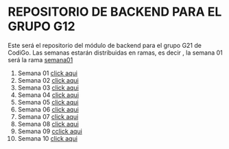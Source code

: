# REPOSITORIO DE BACKEND PARA EL GRUPO G12

Este será el repositorio del módulo de backend para el grupo G21 de CodiGo. Las semanas estarán distribuidas en ramas, es decir , la semana 01 será la rama <a href="https://github.com/">semana01</a>

1. Semana 01 <a href="https://github.com/">click aqui</a>
2. Semana 02 <a href="https://github.com/">click aqui</a>
3. Semana 03 <a href="https://github.com/">click aqui</a>
4. Semana 04 <a href="https://github.com/">click aqui</a>
5. Semana 05 <a href="https://github.com/">click aqui</a>
6. Semana 06 <a href="https://github.com/">click aqui</a>
7. Semana 07 <a href="https://github.com/">click aqui</a>
8. Semana 08 <a href="https://github.com/">click aqui</a>
9. Semana 09 <a href="https://github.com/">cclick aqui</a>
10. Semana 10 <a href="https://github.com/">click aqui</a>